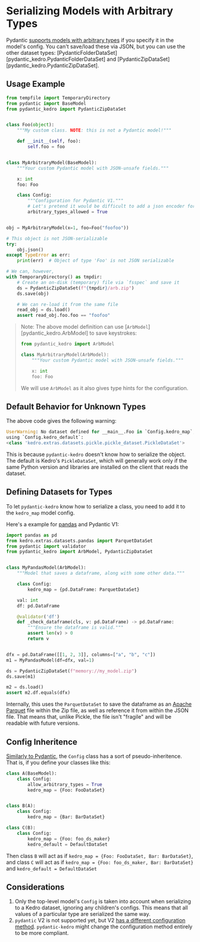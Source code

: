 # Serializing Models with Arbitrary Types

Pydantic [supports models with arbitrary types](https://docs.pydantic.dev/usage/types/#arbitrary-types-allowed)
if you specify it in the model's config.
You can't save/load these via JSON, but you can use the other dataset types:
[PydanticFolderDataSet][pydantic_kedro.PydanticFolderDataSet] and
[PydanticZipDataSet][pydantic_kedro.PydanticZipDataSet].

## Usage Example

```python
from tempfile import TemporaryDirectory
from pydantic import BaseModel
from pydantic_kedro import PydanticZipDataSet


class Foo(object):
    """My custom class. NOTE: this is not a Pydantic model!"""

    def __init__(self, foo):
        self.foo = foo


class MyArbitraryModel(BaseModel):
    """Your custom Pydantic model with JSON-unsafe fields."""

    x: int
    foo: Foo

    class Config:
        """Configuration for Pydantic V1."""
        # Let's pretend it would be difficult to add a json encoder for Foo
        arbitrary_types_allowed = True


obj = MyArbitraryModel(x=1, foo=Foo("foofoo"))

# This object is not JSON-serializable
try:
    obj.json()
except TypeError as err:
    print(err)  # Object of type 'Foo' is not JSON serializable

# We can, however,
with TemporaryDirectory() as tmpdir:
    # Create an on-disk (temporary) file via `fsspec` and save it
    ds = PydanticZipDataSet(f"{tmpdir}/arb.zip")
    ds.save(obj)

    # We can re-load it from the same file
    read_obj = ds.load()
    assert read_obj.foo.foo == "foofoo"
```

> Note: The above model definition can use [`ArbModel`][pydantic_kedro.ArbModel]
> to save keystrokes:
>
> ```python
> from pydantic_kedro import ArbModel
>
> class MyArbitraryModel(ArbModel):
>     """Your custom Pydantic model with JSON-unsafe fields."""
>
>     x: int
>     foo: Foo
> ```
>
> We will use `ArbModel` as it also gives type hints for the configuration.

## Default Behavior for Unknown Types

The above code gives the following warning:

```python
UserWarning: No dataset defined for __main__.Foo in `Config.kedro_map`;
using `Config.kedro_default`:
<class 'kedro.extras.datasets.pickle.pickle_dataset.PickleDataSet'>
```

This is because `pydantic-kedro` doesn't know how to serialize the object.
The default is Kedro's `PickleDataSet`, which will generally work only if the same
Python version and libraries are installed on the client that reads the dataset.

## Defining Datasets for Types

To let `pydantic-kedro` know how to serialize a class, you need to add it to the
`kedro_map` model config.

Here's a example for [pandas](https://pandas.pydata.org/) and Pydantic V1:

```python
import pandas as pd
from kedro.extras.datasets.pandas import ParquetDataSet
from pydantic import validator
from pydantic_kedro import ArbModel, PydanticZipDataSet


class MyPandasModel(ArbModel):
    """Model that saves a dataframe, along with some other data."""

    class Config:
        kedro_map = {pd.DataFrame: ParquetDataSet}

    val: int
    df: pd.DataFrame

    @validator('df')
    def _check_dataframe(cls, v: pd.DataFrame) -> pd.DataFrame:
        """Ensure the dataframe is valid."""
        assert len(v) > 0
        return v


dfx = pd.DataFrame([[1, 2, 3]], columns=["a", "b", "c"])
m1 = MyPandasModel(df=dfx, val=1)

ds = PydanticZipDataSet(f"memory://my_model.zip")
ds.save(m1)

m2 = ds.load()
assert m2.df.equals(dfx)
```

Internally, this uses the `ParquetDataSet` to save the dataframe as an
[Apache Parquet](https://parquet.apache.org/) file within the Zip file,
as well as reference it from within the JSON file. That means that, unlike
Pickle, the file isn't "fragile" and will be readable with future versions.

## Config Inheritence

[Similarly to Pydantic](https://docs.pydantic.dev/latest/usage/model_config/#change-behaviour-globally),
the `Config` class has a sort of pseudo-inheritence.
That is, if you define your classes like this:

```python
class A(BaseModel):
    class Config:
        allow_arbitrary_types = True
        kedro_map = {Foo: FooDataSet}


class B(A):
    class Config:
        kedro_map = {Bar: BarDataSet}

class C(B):
    class Config:
        kedro_map = {Foo: foo_ds_maker}
        kedro_default = DefaultDataSet

```

Then class `B` will act as if `kedro_map = {Foo: FooDataSet, Bar: BarDataSet}`,
and class `C` will act as if `kedro_map = {Foo: foo_ds_maker, Bar: BarDataSet}`
and `kedro_default = DefaultDataSet`

## Considerations

1. Only the top-level model's `Config` is taken into account when serializing
   to a Kedro dataset, ignoring any children's configs.
   This means that all values of a particular type are serialized the same way.
2. `pydantic` V2 is not supported yet, but V2
   [has a different configuration method](https://docs.pydantic.dev/blog/pydantic-v2-alpha/#changes-to-config).
   `pydantic-kedro` might change the configuration method entirely to be more compliant.
